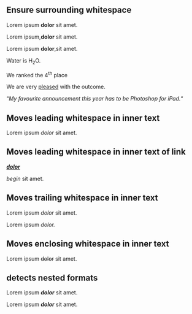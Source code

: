 ## Ensure surrounding whitespace

Lorem ipsum **dolor** sit amet.

Lorem ipsum,**dolor** sit amet.

Lorem ipsum **dolor**,sit amet.

Water is H<sub>2</sub>O.

We ranked the 4<sup>th</sup> place

We are very <u>pleased</u> with the outcome.

“*My favourite announcement this year has to be Photoshop for iPad.*“

## Moves leading whitespace in inner text

Lorem ipsum *dolor* sit amet.

## Moves leading whitespace in inner text of link

*[ **dolor**](https://www.adobe.com "adobe")*

*begin* sit amet.

## Moves trailing whitespace in inner text

Lorem ipsum *dolor* sit amet.

Lorem ipsum *dolor.*

## Moves enclosing whitespace in inner text

Lorem ipsum ~~dolor~~ sit amet.

## detects nested formats

Lorem ipsum ***dolor*** sit amet.

Lorem ipsum ***dolor*** sit amet.
